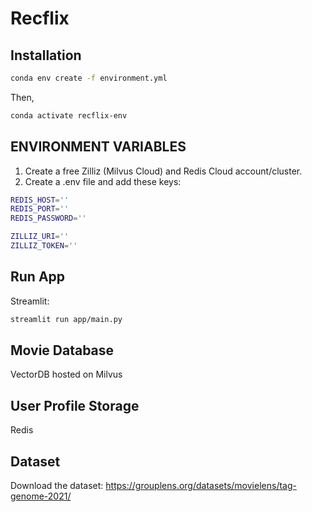 # Recflix

## Installation
```bash
conda env create -f environment.yml
```
Then,
```bash
conda activate recflix-env
```
## ENVIRONMENT VARIABLES
1. Create a free Zilliz (Milvus Cloud) and Redis Cloud account/cluster.
2. Create a .env file and add these keys:
```bash
REDIS_HOST=''
REDIS_PORT=''
REDIS_PASSWORD=''

ZILLIZ_URI=''
ZILLIZ_TOKEN=''
```
## Run App
Streamlit:
```bash
streamlit run app/main.py
```
## Movie Database
VectorDB hosted on Milvus

## User Profile Storage
Redis

## Dataset
Download the dataset: https://grouplens.org/datasets/movielens/tag-genome-2021/
